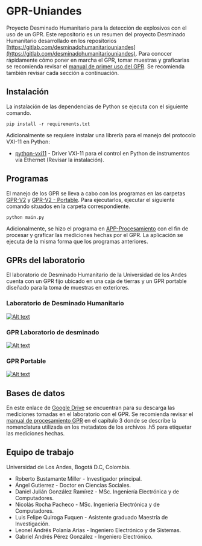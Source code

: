 # GPR-Uniandes

Proyecto Desminado Humanitario para la detección de explosivos con el uso de un GPR. Este repositorio es un resumen del proyecto Desminado Humanitario desarrollado en los repositorios [https://gitlab.com/desminadohumanitariouniandes](https://gitlab.com/desminadohumanitariouniandes). Para conocer rápidamente cómo poner en marcha el GPR, tomar muestras y graficarlas se recomienda revisar el [manual de primer uso del GPR](https://github.com/gdh-uniandes/GPR-Uniandes/blob/main/Documentos/Manual_Primer_Uso.pdf). Se recomienda también revisar cada sección a continuación.


## Instalación

La instalación de las dependencias de Python se ejecuta con el siguiente comando.

```
pip install -r requirements.txt
```

Adicionalmente se requiere instalar una librería para el manejo del protocolo VXI-11 en Python:

* [python-vxi11](https://github.com/python-ivi/python-vxi11) - Driver VXI-11 para el control en Python de instrumentos vía Ethernet (Revisar la instalación).

## Programas

El manejo de los GPR se lleva a cabo con los programas en las carpetas [GPR-V2](https://github.com/gdh-uniandes/GPR-Uniandes/tree/main/GPR-V2) y [GPR-V2 - Portable](https://github.com/gdh-uniandes/GPR-Uniandes/tree/main/GPR-V2-Portable). Para ejecutarlos, ejecutar el siguiente comando situados en la carpeta correspondiente.

```
python main.py
```

Adicionalmente, se hizo el programa en [APP-Procesamiento](https://github.com/gdh-uniandes/GPR-Uniandes/tree/main/APP-Procesamiento) con el fin de procesar y graficar las mediciones hechas por el GPR. La aplicación se ejecuta de la misma forma que los programas anteriores.

## GPRs del laboratorio
El laboratorio de Desminado Humanitario de la Universidad de los Andes cuenta con un GPR fijo ubicado en una caja de tierras y un GPR portable diseñado para la toma de muestras en exteriores.

### Laboratorio de Desminado Humanitario

[![Alt text](https://img.youtube.com/vi/nFN6xrzAZf0/0.jpg)](https://www.youtube.com/watch?v=nFN6xrzAZf0)

### GPR Laboratorio de desminado 

[![Alt text](https://img.youtube.com/vi/YYFIdmVp42w/0.jpg)](https://www.youtube.com/watch?v=YYFIdmVp42w)

### GPR Portable

[![Alt text](https://img.youtube.com/vi/uP6CfT2qYKs/0.jpg)](https://www.youtube.com/watch?v=uP6CfT2qYKs)

## Bases de datos
En este enlace de [Google Drive](https://drive.google.com/drive/u/1/folders/1AtGNdvX9DbkHRUMq4o7JJagvuWf7gbRh) se encuentran para su descarga las mediciones tomadas en el laboratorio con el GPR. Se recomienda revisar el [manual de procesamiento GPR](https://github.com/gdh-uniandes/GPR-Uniandes/blob/main/Documentos/01%20procesamiento%20de%20datos%20de%20GPR.pdf) en el capítulo 3 donde se describe la nomenclatura utilizada en los metadatos de los archivos .h5 para etiquetar las mediciones hechas.



## Equipo de trabajo

Universidad de Los Andes, Bogotá D.C, Colombia.

* Roberto Bustamante Miller - Investigador principal.
* Ángel Gutierrez - Doctor en Ciencias Sociales.
* Daniel Julián González Ramírez - MSc. Ingeniería Electrónica y de Computadores.
* Nicolás Rocha Pacheco - MSc. Ingeniería Electrónica y de Computadores.
* Luis Felipe Quiroga Fuquen - Asistente graduado Maestría de Investigación.
* Leonel Andrés Polanía Arias - Ingeniero Electrónico y de Sistemas.
* Gabriel Andrés Pérez González - Ingeniero Electrónico.
